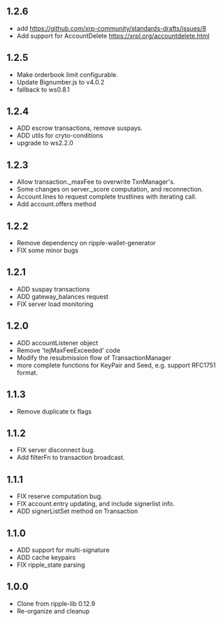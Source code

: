 ## 1.2.6
+ add https://github.com/xrp-community/standards-drafts/issues/8
+ Add support for AccountDelete https://xrpl.org/accountdelete.html

## 1.2.5
+ Make orderbook limit configurable.
+ Update Bignumber.js to v4.0.2
+ fallback to ws0.8.1

## 1.2.4
+ ADD escrow transactions, remove suspays.
+ ADD utils for cryto-conditions
+ upgrade to ws2.2.0

## 1.2.3
+ Allow transaction._maxFee to overwrite TxnManager's.
+ Some changes on server._score computation, and reconnection.
+ Account.lines to request complete trustlines with iterating call.
+ Add account.offers method

## 1.2.2
+ Remove dependency on ripple-wallet-generator
+ FIX some minor bugs

## 1.2.1
+ ADD suspay transactions
+ ADD gateway_balances request
+ FIX server load monitoring

## 1.2.0

+ ADD accountListener object
+ Remove 'tejMaxFeeExceeded' code
+ Modify the resubmission flow of TransactionManager
+ more complete functions for KeyPair and Seed, e.g. support RFC1751 format.


## 1.1.3

+ Remove duplicate tx flags

## 1.1.2

+ FIX server disconnect bug.
+ Add filterFn to transaction broadcast.


## 1.1.1

+ FIX reserve computation bug.
+ FIX account.entry updating, and include signerlist info.
+ ADD signerListSet method on Transaction

## 1.1.0

+ ADD support for multi-signature
+ ADD cache keypairs
+ FIX ripple_state parsing


## 1.0.0

+ Clone from ripple-lib 0.12.9
+ Re-organize and cleanup
